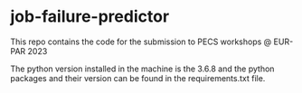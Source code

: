 # job-failure-predictor
This repo contains the code for the submission to PECS workshops @ EUR-PAR 2023

The python version installed in the machine is the 3.6.8 and the python packages and their version can be found in the requirements.txt file.

